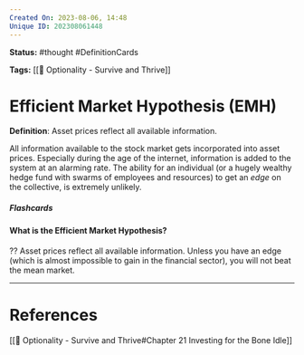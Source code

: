```yaml
---
Created On: 2023-08-06, 14:48
Unique ID: 202308061448
---
```

**Status:** #thought #DefinitionCards 

**Tags:** [[📗 Optionality - Survive and Thrive]] 

# Efficient Market Hypothesis (EMH)

**Definition**: Asset prices reflect all available information. 

All information available to the stock market gets incorporated into asset prices. Especially during the age of the internet, information is added to the system at an alarming rate. The ability for an individual (or a hugely wealthy hedge fund with swarms of employees and resources) to get an *edge* on the collective, is extremely unlikely. 

##### Flashcards

#### What is the Efficient Market Hypothesis?
??
Asset prices reflect all available information. Unless you have an edge (which is almost impossible to gain in the financial sector), you will not beat the mean market. 
<!--SR:!2024-07-30,207,210!2024-01-01,59,224-->



---
# References

[[📗 Optionality - Survive and Thrive#Chapter 21 Investing for the Bone Idle]]
